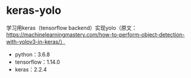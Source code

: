 # keras-yolo
学习用keras（tensorflow  backend）实现yolo（原文：https://machinelearningmastery.com/how-to-perform-object-detection-with-yolov3-in-keras/）

* python：3.6.8
* tensorflow：1.14.0
* keras：2.2.4
